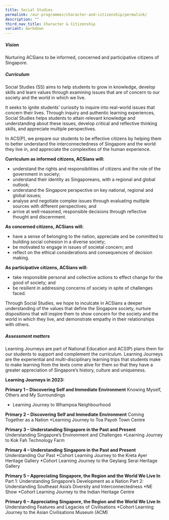 ```yaml
---
title: Social Studies
permalink: /our-programmes/character-and-citizenship/permalink/
description: ""
third_nav_title: Character & Citizenship
variant: markdown
---
```

##### **Vision**
Nurturing ACSians to be informed, concerned and participative citizens of Singapore.

##### **Curriculum**
Social Studies (SS) aims to help students to grow in knowledge, develop skills and learn values through examining issues that are of concern to our society and the world in which we live. 

It seeks to ignite students’ curiosity to inquire into real-world issues that concern their lives. Through inquiry and authentic learning experiences, Social Studies helps students to attain relevant knowledge and understanding about these issues, develop critical and reflective thinking skills, and appreciate multiple perspectives.

In ACS(P), we prepare our students to be effective citizens by helping them to better understand the interconnectedness of Singapore and the world they live in, and appreciate the complexities of the human experience.

**Curriculum as informed citizens, ACSians will:**

*   understand the rights and responsibilities of citizens and the role of the government in society; 
*  understand their identity as Singaporeans, with a regional and global outlook; 
*  understand the Singapore perspective on key national, regional and global issues; 
*  analyse and negotiate complex issues through evaluating multiple sources with different perspectives; and 
*  arrive at well-reasoned, responsible decisions through reflective thought and discernment. 

**As concerned citizens, ACSians will:** 
*  have a sense of belonging to the nation, appreciate and be committed to building social cohesion in a diverse society; 
*  be motivated to engage in issues of societal concern; and 
*  reflect on the ethical considerations and consequences of decision making. 

**As participative citizens, ACSians will:** 
*  take responsible personal and collective actions to effect change for the good of society; and 
*  be resilient in addressing concerns of society in spite of challenges faced.


Through Social Studies, we hope to inculcate in ACSians a deeper understanding of the values that define the Singapore society, nurture dispositions that will inspire them to show concern for the society and the world in which they live, and demonstrate empathy in their relationships with others.


##### **Assessment matters**

Learning Journeys are part of National Education and ACS(P) plans them for our students to support and complement the curriculum. Learning Journeys are the experiential and multi-disciplinary learning trips that students make to make learning from the texts come alive for them so that they have a greater appreciation of Singapore’s history, culture and uniqueness. 

**Learning Journeys in 2023:**

**Primary 1 – Discovering Self and Immediate Environment**
Knowing Myself, Others and My Surroundings
* Learning Journey to Whampoa Neighbourhood

**Primary 2 – Discovering Self and Immediate Environment**
Coming Together as a Nation
*Learning Journey to Toa Payoh Town Centre

**Primary 3 – Understanding Singapore in the Past and Present**
Understanding Singapore’s Environment and Challenges
*Learning Journey to Kok Fah Technology Farm

**Primary 4 – Understanding Singapore in the Past and Present**
Understanding Our Past
*Cohort Learning Journey to the Kreta Ayer Heritage Gallery 
*Cohort Learning Journey to the Geylang Serai Heritage Gallery

**Primary 5 – Appreciating Singapore, the Region and the World We Live In**
Part 1: Understanding Singapore’s Development as a Nation 
Part 2: Understanding Southeast Asia’s Diversity and Interconnectedness
*NE Show
*Cohort Learning Journey to the Indian Heritage Centre

**Primary 6 – Appreciating Singapore, the Region and the World We Live In**
Understanding Features and Legacies of Civilisations
 *Cohort Learning Journey to the Asian Civilisations Museum (ACM)